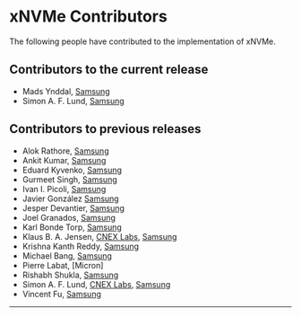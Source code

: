 xNVMe Contributors
==================

The following people have contributed to the implementation of xNVMe.

Contributors to the current release
-----------------------------------

* Mads Ynddal, [Samsung]
* Simon A. F. Lund, [Samsung]

Contributors to previous releases
---------------------------------

* Alok Rathore, [Samsung]
* Ankit Kumar, [Samsung]
* Eduard Kyvenko, [Samsung]
* Gurmeet Singh, [Samsung]
* Ivan I. Picoli, [Samsung]
* Javier González [Samsung]
* Jesper Devantier, [Samsung]
* Joel Granados, [Samsung]
* Karl Bonde Torp, [Samsung]
* Klaus B. A. Jensen, [CNEX Labs], [Samsung]
* Krishna Kanth Reddy, [Samsung]
* Michael Bang, [Samsung]
* Pierre Labat, [Micron]
* Rishabh Shukla, [Samsung]
* Simon A. F. Lund, [CNEX Labs], [Samsung]
* Vincent Fu, [Samsung]

---

[Samsung]: http://www.samsung.com/
[CNEX Labs]: https://www.cnexlabs.com
